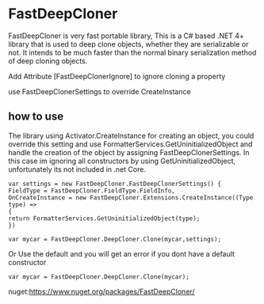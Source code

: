# FastDeepCloner
FastDeepCloner is very fast portable library, This is a C# based .NET 4+ library that is used to deep clone objects, whether they are serializable or not. It intends to be much faster than the normal binary serialization method of deep cloning objects.

Add Attribute [FastDeepClonerIgnore] to ignore cloning a property

use FastDeepClonerSettings to override CreateInstance

## how to use

The library using Activator.CreateInstance for creating an object, you could override this setting and use FormatterServices.GetUninitializedObject and handle the creation of the object by assigning FastDeepClonerSettings.
In this case im ignoring all constructors by using GetUninitializedObject, unfortunately its not included in .net Core. 
```
var settings = new FastDeepCloner.FastDeepClonerSettings() {
FieldType = FastDeepCloner.FieldType.FieldInfo,
OnCreateInstance = new FastDeepCloner.Extensions.CreateInstance((Type type) =>
{
return FormatterServices.GetUninitializedObject(type);
})
        
var mycar = FastDeepCloner.DeepCloner.Clone(mycar,settings);

```

Or Use the default and you will get an error if you dont have a default constructor

```
var mycar = FastDeepCloner.DeepCloner.Clone(mycar);
```

nuget:https://www.nuget.org/packages/FastDeepCloner/

